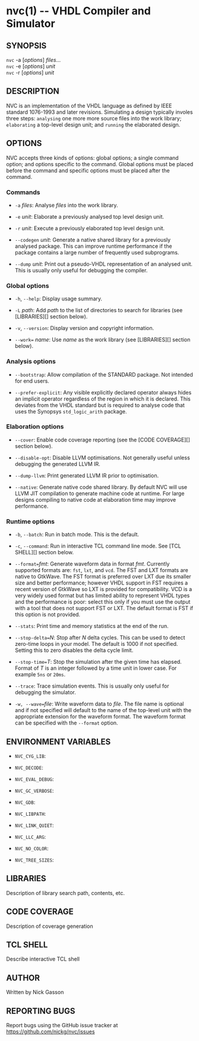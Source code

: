 nvc(1) -- VHDL Compiler and Simulator
=====================================

## SYNOPSIS

`nvc` -a [_options_] _files_...<br>
`nvc` -e [_options_] _unit_<br>
`nvc` -r [_options_] _unit_<br>

## DESCRIPTION

NVC is an implementation of the VHDL language as defined by IEEE standard 1076-1993
and later revisions. Simulating a design typically involes three steps: `analysing`
one more more source files into the work library; `elaborating` a top-level design
unit; and `running` the elaborated design.

## OPTIONS

NVC accepts three kinds of options: global options; a single command option; and
options specific to the command. Global options must be placed before the command and
specific options must be placed after the command.

### Commands

 * `-a` _files_:
   Analyse _files_ into the work library.

 * `-e` _unit_:
   Elaborate a previously analysed top level design unit.

 * `-r` _unit_:
   Execute a previously elaborated top level design unit.

 * `--codegen` _unit_:
   Generate a native shared library for a previously analysed package. This
   can improve runtime performance if the package contains a large number of
   frequently used subprograms.

 * `--dump` _unit_:
   Print out a pseudo-VHDL representation of an analysed unit. This is
   usually only useful for debugging the compiler.

### Global options

 * `-h`, `--help`:
   Display usage summary.

 * `-L` _path_:
   Add _path_ to the list of directories to search for libraries (see
   [LIBRARIES][] section below).

 * `-v`, `--version`:
   Display version and copyright information.

 * `--work=` _name_:
   Use _name_ as the work library (see [LIBRARIES][] section below).

### Analysis options

 * `--bootstrap`:
  Allow compilation of the STANDARD package. Not intended for end users.

 * `--prefer-explicit`:
  Any visible explicitly declared operator always hides an implicit operator
  regardless of the region in which it is declared. This deviates from the
  VHDL standard but is required to analyse code that uses the Synopsys
  `std_logic_arith` package.

### Elaboration options

 * `--cover`:
   Enable code coverage reporting (see the [CODE COVERAGE][] section below).

 * `--disable-opt`:
   Disable LLVM optimisations. Not generally useful unless debugging the
   generated LLVM IR.

 * `--dump-llvm`:
   Print generated LLVM IR prior to optimisation.

 * `--native`:
   Generate native code shared library. By default NVC will use LLVM JIT
   compilation to generate machine code at runtime. For large designs
   compiling to native code at elaboration time may improve performance.

### Runtime options

 * `-b`, `--batch`:
   Run in batch mode. This is the default.

 * `-c`, `--command`:
   Run in interactive TCL command line mode. See [TCL SHELL][] section below.

 * `--format=`_fmt_:
   Generate waveform data in format _fmt_. Currently supported formats are:
   `fst`, `lxt`, and `vcd`. The FST and LXT formats are native to GtkWave.
   The FST format is preferred over LXT due its smaller size and better
   performance; however VHDL support in FST requires a recent version of
   GtkWave so LXT is provided for compatibility. VCD is a very widely used
   format but has limited ability to represent VHDL types and the performance
   is poor: select this only if you must use the output with a tool that does
   not support FST or LXT. The default format is FST if this option is not
   provided.

 * `--stats`:
   Print time and memory statistics at the end of the run.
   
 * `--stop-delta=`_N_:
   Stop after _N_ delta cycles. This can be used to detect zero-time loops
   in your model. The default is 1000 if not specified. Setting this to
   zero disables the delta cycle limit.
   
 * `--stop-time=`_T_:
   Stop the simulation after the given time has elapsed. Format of _T_ is
   an integer followed by a time unit in lower case. For example `5ns` or
   `20ms`.
   
 * `--trace`:
   Trace simulation events. This is usually only useful for debugging the
   simulator.
   
 * `-w, --wave=`_file_:
   Write waveform data to _file_. The file name is optional and if not specified
   will default to the name of the top-level unit with the appropriate extension
   for the waveform format. The waveform format can be specified with the
   `--format` option.

## ENVIRONMENT VARIABLES

 * `NVC_CYG_LIB`:

 * `NVC_DECODE`:

 * `NVC_EVAL_DEBUG`:

 * `NVC_GC_VERBOSE`:

 * `NVC_GDB`:

 * `NVC_LIBPATH`:

 * `NVC_LINK_QUIET`:

 * `NVC_LLC_ARG`:

 * `NVC_NO_COLOR`:

 * `NVC_TREE_SIZES`:

## LIBRARIES

Description of library search path, contents, etc.

## CODE COVERAGE
Description of coverage generation

## TCL SHELL
Describe interactive TCL shell

## AUTHOR
Written by Nick Gasson

## REPORTING BUGS

Report bugs using the GitHub issue tracker at<br>
<https://github.com/nickg/nvc/issues>
